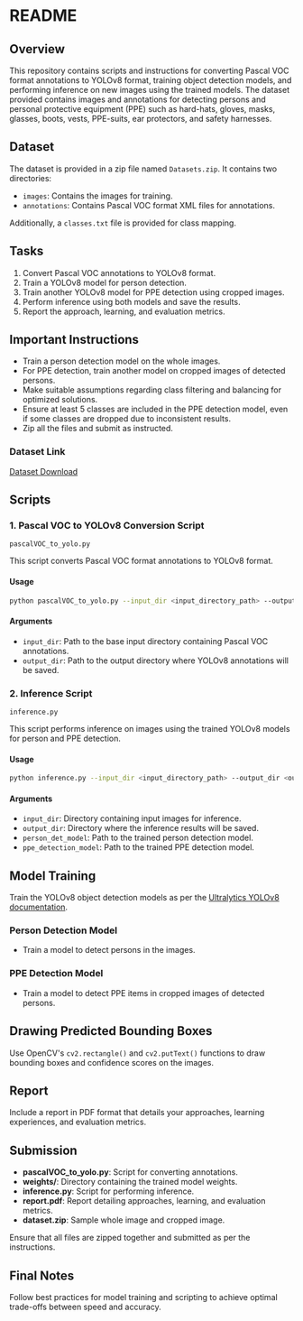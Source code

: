 # README

## Overview

This repository contains scripts and instructions for converting Pascal VOC format annotations to YOLOv8 format, training object detection models, and performing inference on new images using the trained models. The dataset provided contains images and annotations for detecting persons and personal protective equipment (PPE) such as hard-hats, gloves, masks, glasses, boots, vests, PPE-suits, ear protectors, and safety harnesses.

## Dataset

The dataset is provided in a zip file named `Datasets.zip`. It contains two directories:
- `images`: Contains the images for training.
- `annotations`: Contains Pascal VOC format XML files for annotations.

Additionally, a `classes.txt` file is provided for class mapping.

## Tasks

1. Convert Pascal VOC annotations to YOLOv8 format.
2. Train a YOLOv8 model for person detection.
3. Train another YOLOv8 model for PPE detection using cropped images.
4. Perform inference using both models and save the results.
5. Report the approach, learning, and evaluation metrics.

## Important Instructions

- Train a person detection model on the whole images.
- For PPE detection, train another model on cropped images of detected persons.
- Make suitable assumptions regarding class filtering and balancing for optimized solutions.
- Ensure at least 5 classes are included in the PPE detection model, even if some classes are dropped due to inconsistent results.
- Zip all the files and submit as instructed.

### Dataset Link

[Dataset Download](https://drive.google.com/file/d/1myGjrJZSWPT6LYOshF9gfikyXaTCBUWb/view?usp=sharing)

## Scripts

### 1. Pascal VOC to YOLOv8 Conversion Script

`pascalVOC_to_yolo.py`

This script converts Pascal VOC format annotations to YOLOv8 format.

#### Usage
```bash
python pascalVOC_to_yolo.py --input_dir <input_directory_path> --output_dir <output_directory_path>
```

#### Arguments
- `input_dir`: Path to the base input directory containing Pascal VOC annotations.
- `output_dir`: Path to the output directory where YOLOv8 annotations will be saved.

### 2. Inference Script

`inference.py`

This script performs inference on images using the trained YOLOv8 models for person and PPE detection.

#### Usage
```bash
python inference.py --input_dir <input_directory_path> --output_dir <output_directory_path> --person_det_model <person_detection_model_path> --ppe_detection_model <ppe_detection_model_path>
```

#### Arguments
- `input_dir`: Directory containing input images for inference.
- `output_dir`: Directory where the inference results will be saved.
- `person_det_model`: Path to the trained person detection model.
- `ppe_detection_model`: Path to the trained PPE detection model.

## Model Training

Train the YOLOv8 object detection models as per the [Ultralytics YOLOv8 documentation](https://docs.ultralytics.com/).

### Person Detection Model

- Train a model to detect persons in the images.

### PPE Detection Model

- Train a model to detect PPE items in cropped images of detected persons.

## Drawing Predicted Bounding Boxes

Use OpenCV's `cv2.rectangle()` and `cv2.putText()` functions to draw bounding boxes and confidence scores on the images.

## Report

Include a report in PDF format that details your approaches, learning experiences, and evaluation metrics. 

## Submission

- **pascalVOC_to_yolo.py**: Script for converting annotations.
- **weights/**: Directory containing the trained model weights.
- **inference.py**: Script for performing inference.
- **report.pdf**: Report detailing approaches, learning, and evaluation metrics.
- **dataset.zip**: Sample whole image and cropped image.

Ensure that all files are zipped together and submitted as per the instructions.

## Final Notes

Follow best practices for model training and scripting to achieve optimal trade-offs between speed and accuracy.
